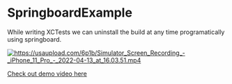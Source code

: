 # SpringboardExample
While writing XCTests we can uninstall the build at any time programatically using springboard.

<a href="https://ibb.co/0rTYLF6"><img src="https://i.ibb.co/0rTYLF6/Simulator-Screen-Shot-i-Phone-11-Pro-2022-04-14-at-00-06-40.png" alt="https://usaupload.com/6p1b/Simulator_Screen_Recording_-_iPhone_11_Pro_-_2022-04-13_at_16.03.51.mp4" border="0"></a>

<a href="https://usaupload.com/6p1b/Simulator_Screen_Recording_-_iPhone_11_Pro_-_2022-04-13_at_16.03.51.mp4" target="_blank" title="Download from USAupload | Upload Files for free">Check out demo video here</a>
